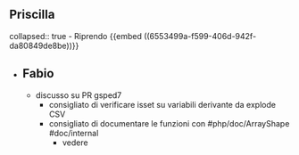 ## Priscilla
collapsed:: true
	- Riprendo {{embed ((6553499a-f599-406d-942f-da80849de8be))}}
- ## Fabio
	- discusso su PR gsped7
		- consigliato di verificare isset su variabili derivante da explode CSV
		- consigliato di documentare le funzioni con #php/doc/ArrayShape #doc/internal
			- vedere